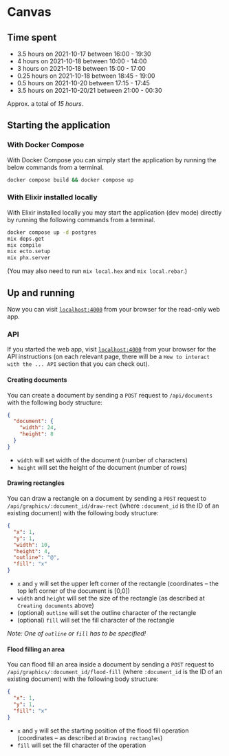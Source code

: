 # Canvas

## Time spent

  * 3.5 hours on 2021-10-17 between 16:00 - 19:30
  * 4 hours on 2021-10-18 between 10:00 - 14:00
  * 3 hours on 2021-10-18 between 15:00 - 17:00
  * 0.25 hours on 2021-10-18 between 18:45 - 19:00
  * 0.5 hours on 2021-10-20 between 17:15 - 17:45
  * 3.5 hours on 2021-10-20/21 between 21:00 - 00:30

Approx. a total of *15 hours*.

## Starting the application

### With Docker Compose

With Docker Compose you can simply start the application by running the below
commands from a terminal.

```bash
docker compose build && docker compose up
```

### With Elixir installed locally

With Elixir installed locally you may start the application (dev mode) directly
by running the following commands from a terminal.

```bash
docker compose up -d postgres
mix deps.get
mix compile
mix ecto.setup
mix phx.server
```

(You may also need to run `mix local.hex` and `mix local.rebar`.)

## Up and running

Now you can visit [`localhost:4000`](http://localhost:4000) from your browser for the read-only web app.

### API

If you started the web app, visit [`localhost:4000`](http://localhost:4000) from your browser for the API instructions (on each relevant page, there will be a `How to interact with the ... API` section that you can check out).

#### Creating documents

You can create a document by sending a `POST` request to `/api/documents` with the following body structure:

```json
{
  "document": {
    "width": 24,
    "height": 8
  }
}
```

  * `width` will set width of the document (number of characters)
  * `height` will set the height of the document (number of rows)

#### Drawing rectangles

You can draw a rectangle on a document by sending a `POST` request to `/api/graphics/:document_id/draw-rect` (where `:document_id` is the ID of an existing document) with the following body structure:

```json
{
  "x": 1,
  "y": 1,
  "width": 10,
  "height": 4,
  "outline": "@",
  "fill": "x"
}
```

  * `x` and `y` will set the upper left corner of the rectangle (coordinates – the top left corner of the document is [0,0])
  * `width` and `height` will set the size of the rectangle (as described at `Creating documents` above)
  * (optional) `outline` will set the outline character of the rectangle
  * (optional) `fill` will set the fill character of the rectangle

_Note: One of `outline` or `fill` has to be specified!_

#### Flood filling an area

You can flood fill an area inside a document by sending a `POST` request to `/api/graphics/:document_id/flood-fill` (where `:document_id` is the ID of an existing document) with the following body structure:

```json
{
  "x": 1,
  "y": 1,
  "fill": "x"
}
```

  * `x` and `y` will set the starting position of the flood fill operation (coordinates  – as described at `Drawing rectangles`)
  * `fill` will set the fill character of the operation
